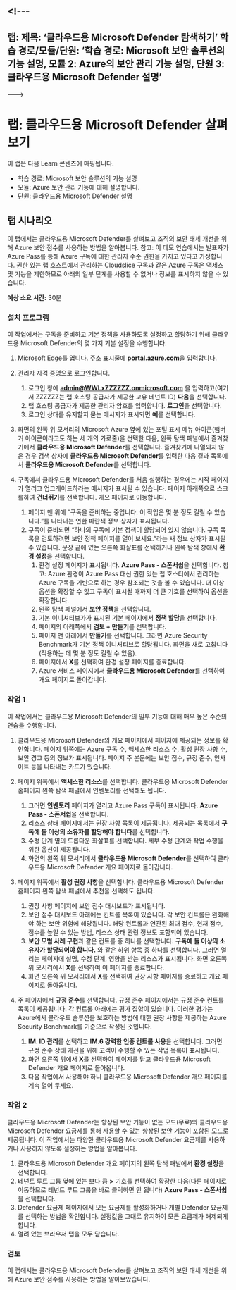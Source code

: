<a name="---"></a><!---
---
랩: 제목: ‘클라우드용 Microsoft Defender 탐색하기’ 학습 경로/모듈/단원: ‘학습 경로: Microsoft 보안 솔루션의 기능 설명, 모듈 2: Azure의 보안 관리 기능 설명, 단원 3: 클라우드용 Microsoft Defender 설명’
---
--->

# <a name="lab-explore-microsoft-defender-for-cloud"></a>랩: 클라우드용 Microsoft Defender 살펴보기

이 랩은 다음 Learn 콘텐츠에 매핑됩니다.

- 학습 경로: Microsoft 보안 솔루션의 기능 설명
- 모듈: Azure 보안 관리 기능에 대해 설명합니다.
- 단원: 클라우드용 Microsoft Defender 설명

## <a name="lab-scenario"></a>랩 시나리오

이 랩에서는 클라우드용 Microsoft Defender를 살펴보고 조직의 보안 태세 개선을 위해 Azure 보안 점수를 사용하는 방법을 알아봅니다.  참고: 이 데모 연습에서는 발표자가 Azure Pass를 통해 Azure 구독에 대한 관리자 수준 권한을 가지고 있다고 가정합니다.  권한 있는 랩 호스트에서 관리하는 Cloudslice 구독과 같은 Azure 구독은 액세스 및 기능을 제한하므로 아래의 일부 단계를 사용할 수 없거나 정보를 표시하지 않을 수 있습니다.

**예상 소요 시간:** 30분

### <a name="setup"></a>설치 프로그램

이 작업에서는 구독을 준비하고 기본 정책을 사용하도록 설정하고 할당하기 위해 클라우드용 Microsoft Defender의 몇 가지 기본 설정을 수행합니다.

1. Microsoft Edge를 엽니다. 주소 표시줄에 **portal.azure.com**을 입력합니다.

1. 관리자 자격 증명으로 로그인합니다.
    1. 로그인 창에 **admin@WWLxZZZZZZ.onmicrosoft.com** 을 입력하고(여기서 ZZZZZZ는 랩 호스팅 공급자가 제공한 고유 테넌트 ID) **다음**을 선택합니다.
    1. 랩 호스팅 공급자가 제공한 관리자 암호를 입력합니다. **로그인**을 선택합니다.
    1. 로그인 상태를 유지할지 묻는 메시지가 표시되면 **예**를 선택합니다.

1. 화면의 왼쪽 위 모서리의 Microsoft Azure 옆에 있는 포털 표시 메뉴 아이콘(햄버거 아이콘이라고도 하는 세 개의 가로줄)을 선택한 다음, 왼쪽 탐색 패널에서 즐겨찾기에서 **클라우드용 Microsoft Defender**를 선택합니다.  즐겨찾기에 나열되지 않은 경우 검색 상자에 **클라우드용 Microsoft Defender**를 입력한 다음 결과 목록에서 **클라우드용 Microsoft Defender**를 선택합니다.

1. 구독에서 클라우드용 Microsoft Defender를 처음 실행하는 경우에는 시작 페이지가 열리고 업그레이드하라는 메시지가 표시될 수 있습니다.  페이지 아래쪽으로 스크롤하여 **건너뛰기**를 선택합니다.  개요 페이지로 이동합니다.
    1. 페이지 맨 위에 “구독을 준비하는 중입니다. 이 작업은 몇 분 정도 걸릴 수 있습니다.”를 나타내는 연한 파란색 정보 상자가 표시됩니다.
    1. 구독이 준비되면 “하나의 구독에 기본 정책이 할당되어 있지 않습니다. 구독 목록을 검토하려면 보안 정책 페이지를 열어 보세요.”라는 새 정보 상자가 표시될 수 있습니다.  문장 끝에 있는 오른쪽 화살표를 선택하거나 왼쪽 탐색 창에서 **환경 설정**을 선택합니다.
        1. 환경 설정 페이지가 표시됩니다. **Azure Pass - 스폰서쉽**을 선택합니다.  참고:  Azure 환경이 Azure Pass 대신 권한 있는 랩 호스터에서 관리하는 Azure 구독을 기반으로 하는 경우 참조되는 것을 볼 수 있습니다. 더 이상 옵션을 확장할 수 없고 구독이 표시될 때까지 더 큰 기호를 선택하여 옵션을 확장합니다.
        1. 왼쪽 탐색 패널에서 **보안 정책**을 선택합니다.
        1. 기본 이니셔티브가가 표시된 기본 페이지에서 **정책 할당**을 선택합니다.
        1. 페이지의 아래쪽에서 **검토 + 만들기**를 선택합니다.
        1. 페이지 맨 아래에서 **만들기**를 선택합니다.  그러면 Azure Security Benchmark가 기본 정책 이니셔티브로 할당됩니다.  화면을 새로 고칩니다(적용하는 데 몇 분 정도 걸릴 수 있음).
        1. 페이지에서 **X**를 선택하여 환경 설정 페이지를 종료합니다.  
        1. Azure 서비스 페이지에서 **클라우드용 Microsoft Defender**를 선택하여 개요 페이지로 돌아갑니다.

### <a name="task-1"></a>작업 1

이 작업에서는 클라우드용 Microsoft Defender의 일부 기능에 대해 매우 높은 수준의 연습을 수행합니다.

1. 클라우드용 Microsoft Defender의 개요 페이지에서 페이지에 제공되는 정보를 확인합니다.  페이지 위쪽에는 Azure 구독 수, 액세스한 리소스 수, 활성 권장 사항 수, 보안 경고 등의 정보가 표시됩니다.  페이지 주 본문에는 보안 점수, 규정 준수, 인사이트 등을 나타내는 카드가 있습니다.

1. 페이지 위쪽에서 **액세스한 리소스**를 선택합니다.  클라우드용 Microsoft Defender 홈페이지 왼쪽 탐색 패널에서 인벤토리를 선택해도 됩니다.
    1. 그러면 **인벤토리** 페이지가 열리고 Azure Pass 구독이 표시됩니다.  **Azure Pass - 스폰서쉽**을 선택합니다.
    1. 리소스 상태 페이지에서는 권장 사항 목록이 제공됩니다.  제공되는 목록에서 **구독에 둘 이상의 소유자를 할당해야 합니다**를 선택합니다.
    1. 수정 단계 옆의 드롭다운 화살표를 선택합니다. 세부 수정 단계와 작업 수행을 위한 옵션이 제공됩니다.  
    1. 화면의 왼쪽 위 모서리에서 **클라우드용 Microsoft Defender**를 선택하여 클라우드용 Microsoft Defender 개요 페이지로 돌아갑니다.

1. 페이지 위쪽에서 **활성 권장 사항**을 선택합니다.  클라우드용 Microsoft Defender 홈페이지 왼쪽 탐색 패널에서 추천을 선택해도 됩니다.
    1. 권장 사항 페이지에 보안 점수 대시보드가 표시됩니다.
    1. 보안 점수 대시보드 아래에는 컨트롤 목록이 있습니다. 각 보안 컨트롤은 완화해야 하는 보안 위험에 해당됩니다. 해당 컨트롤과 연관된 최대 점수, 현재 점수, 점수를 높일 수 있는 방법, 리소스 상태 관련 정보도 포함되어 있습니다.  
    1. **보안 모범 사례 구현**과 같은 컨트롤 중 하나를 선택합니다.  **구독에 둘 이상의 소유자가 할당되어야 합니다.** 와 같은 하위 항목 중 하나를 선택합니다.  그러면 열리는 페이지에 설명, 수정 단계, 영향을 받는 리소스가 표시됩니다. 화면 오른쪽 위 모서리에서 **X**를 선택하여 이 페이지를 종료합니다.
    1. 화면 오른쪽 위 모서리에서 **X**를 선택하여 권장 사항 페이지를 종료하고 개요 페이지로 돌아옵니다.

1. 주 페이지에서 **규정 준수**를 선택합니다. 규정 준수 페이지에서는 규정 준수 컨트롤 목록이 제공됩니다.  각 컨트롤 아래에는 평가 집합이 있습니다. 이러한 평가는 Azure에서 클라우드 솔루션을 보호하는 방법에 대한 권장 사항을 제공하는 Azure Security Benchmark를 기준으로 작성된 것입니다.
    1. **IM. ID 관리**를 선택하고 **IM.6 강력한 인증 컨트롤 사용**을 선택합니다.  그러면 규정 준수 상태 개선을 위해 고객이 수행할 수 있는 작업 목록이 표시됩니다.
    1. 화면 오른쪽 위에서 **X**를 선택하여 페이지를 닫고 클라우드용 Microsoft Defender 개요 페이지로 돌아옵니다.
    1. 다음 작업에서 사용해야 하니 클라우드용 Microsoft Defender 개요 페이지를 계속 열어 두세요.

### <a name="task-2"></a>작업 2

클라우드용 Microsoft Defender는 향상된 보안 기능이 없는 모드(무료)와 클라우드용 Microsoft Defender 요금제를 통해 사용할 수 있는 향상된 보안 기능이 포함된 모드로 제공됩니다. 이 작업에서는 다양한 클라우드용 Microsoft Defender 요금제를 사용하거나 사용하지 않도록 설정하는 방법을 알아봅니다.

1. 클라우드용 Microsoft Defender 개요 페이지의 왼쪽 탐색 패널에서 **환경 설정**을 선택합니다.
1. 테넌트 루트 그룹 옆에 있는 보다 큼 **>** 기호를 선택하여 확장한 다음(다른 페이지로 이동하므로 테넌트 루트 그룹을 바로 클릭하면 안 됩니다) **Azure Pass - 스폰서쉽**을 선택합니다.
1. Defender 요금제 페이지에서 모든 요금제를 활성화하거나 개별 Defender 요금제를 선택하는 방법을 확인합니다. 설정값을 그대로 유지하여 모든 요금제가 해제되게 합니다.
1. 열려 있는 브라우저 탭을 모두 닫습니다.

### <a name="review"></a>검토

이 랩에서는 클라우드용 Microsoft Defender를 살펴보고 조직의 보안 태세 개선을 위해 Azure 보안 점수를 사용하는 방법을 알아보았습니다.
